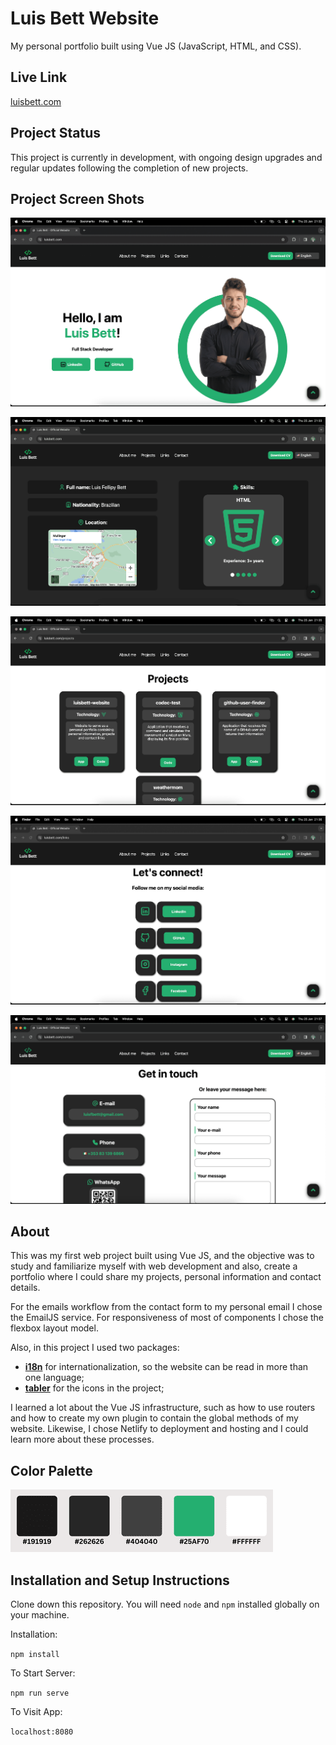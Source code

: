 # Luis Bett Website

My personal portfolio built using Vue JS (JavaScript, HTML, and CSS).

## Live Link

[luisbett.com](https://luisbett.com/)

## Project Status

This project is currently in development, with ongoing design upgrades and regular updates following the completion of new projects.

## Project Screen Shots

![screenshot_1](/public/img/screenshot_1.png)

![screenshot_2](/public/img/screenshot_2.png)

![screenshot_3](/public/img/screenshot_3.png)

![screenshot_4](/public/img/screenshot_4.png)

![screenshot_5](/public/img/screenshot_5.png)

## About

This was my first web project built using Vue JS, and the objective was to study and familiarize myself with web development and also, create a portfolio where I could share my projects, personal information and contact details.

For the emails workflow from the contact form to my personal email I chose the EmailJS service. For responsiveness of most of components I chose the flexbox layout model.

Also, in this project I used two packages:

* [**i18n**](https://kazupon.github.io/vue-i18n/) for internationalization, so the website can be read in more than one language;
* [**tabler**](https://tabler.io/docs/icons/vue) for the icons in the project;

I learned a lot about the Vue JS infrastructure, such as how to use routers and how to create my own plugin to contain the global methods of my website. Likewise, I chose Netlify to deployment and hosting and I could learn more about these processes.

## Color Palette

![color_palette](/public/img/color_palette.png)

## Installation and Setup Instructions

Clone down this repository. You will need `node` and `npm` installed globally on your machine.

Installation:

`npm install`

To Start Server:

`npm run serve`

To Visit App:

`localhost:8080`